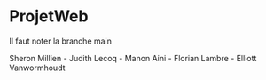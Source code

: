 # ProjetWeb

Il faut noter la branche main

Sheron Millien - Judith Lecoq - Manon Aini - Florian Lambre - Elliott Vanwormhoudt
